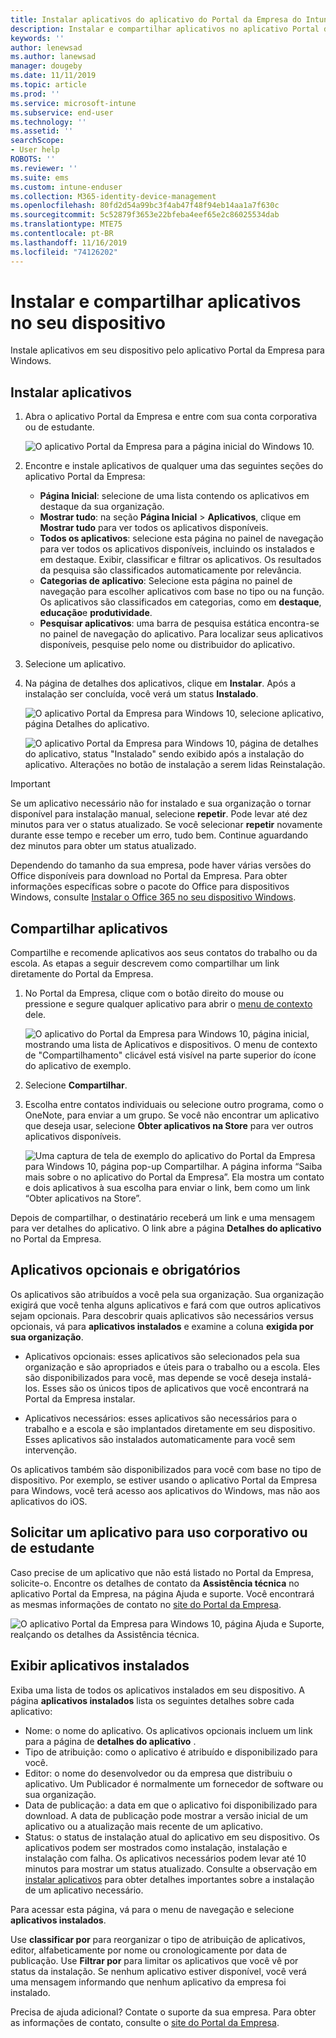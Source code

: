 ```yaml
---
title: Instalar aplicativos do aplicativo do Portal da Empresa do Intune para Windows
description: Instalar e compartilhar aplicativos no aplicativo Portal da Empresa para Windows
keywords: ''
author: lenewsad
ms.author: lanewsad
manager: dougeby
ms.date: 11/11/2019
ms.topic: article
ms.prod: ''
ms.service: microsoft-intune
ms.subservice: end-user
ms.technology: ''
ms.assetid: ''
searchScope:
- User help
ROBOTS: ''
ms.reviewer: ''
ms.suite: ems
ms.custom: intune-enduser
ms.collection: M365-identity-device-management
ms.openlocfilehash: 80fd2d54a99bc3f4ab47f48f94eb14aa1a7f630c
ms.sourcegitcommit: 5c52879f3653e22bfeba4eef65e2c86025534dab
ms.translationtype: MTE75
ms.contentlocale: pt-BR
ms.lasthandoff: 11/16/2019
ms.locfileid: "74126202"
---
```

# <a name="install-and-share-apps-on-your-device"></a>Instalar e compartilhar aplicativos no seu dispositivo

Instale aplicativos em seu dispositivo pelo aplicativo Portal da Empresa para Windows.

## <a name="install-apps"></a>Instalar aplicativos

1. Abra o aplicativo Portal da Empresa e entre com sua conta corporativa ou de estudante.  

    ![O aplicativo Portal da Empresa para a página inicial do Windows 10.](./media/RS1_AppDetailsPage_Installed_03.png)
2. Encontre e instale aplicativos de qualquer uma das seguintes seções do aplicativo Portal da Empresa:  

    * **Página Inicial**: selecione de uma lista contendo os aplicativos em destaque da sua organização.  
    * **Mostrar tudo**: na seção **Página Inicial** > **Aplicativos**, clique em **Mostrar tudo** para ver todos os aplicativos disponíveis.  
    * **Todos os aplicativos**: selecione esta página no painel de navegação para ver todos os aplicativos disponíveis, incluindo os instalados e em destaque. Exibir, classificar e filtrar os aplicativos. Os resultados da pesquisa são classificados automaticamente por relevância.  
    * **Categorias de aplicativo**: Selecione esta página no painel de navegação para escolher aplicativos com base no tipo ou na função. Os aplicativos são classificados em categorias, como em **destaque**, **educação**e **produtividade**.  
    * **Pesquisar aplicativos**: uma barra de pesquisa estática encontra-se no painel de navegação do aplicativo. Para localizar seus aplicativos disponíveis, pesquise pelo nome ou distribuidor do aplicativo.  

3. Selecione um aplicativo.   
4. Na página de detalhes dos aplicativos, clique em **Instalar**. Após a instalação ser concluída, você verá um status **Instalado**.  

    ![O aplicativo Portal da Empresa para Windows 10, selecione aplicativo, página Detalhes do aplicativo.](./media/RS1_AppDetailsPage_Installed_02.png)  
    
    ![O aplicativo Portal da Empresa para Windows 10, página de detalhes do aplicativo, status "Instalado" sendo exibido após a instalação do aplicativo. Alterações no botão de instalação a serem lidas Reinstalação.](./media/RS1_AppDetailsPage_Installed_01.png)    

> [!IMPORTANT]
> Se um aplicativo necessário não for instalado e sua organização o tornar disponível para instalação manual, selecione **repetir**. Pode levar até dez minutos para ver o status atualizado. Se você selecionar **repetir** novamente durante esse tempo e receber um erro, tudo bem. Continue aguardando dez minutos para obter um status atualizado.   

Dependendo do tamanho da sua empresa, pode haver várias versões do Office disponíveis para download no Portal da Empresa. Para obter informações específicas sobre o pacote do Office para dispositivos Windows, consulte [Instalar o Office 365 no seu dispositivo Windows](./install-office-windows.md).

## <a name="share-apps"></a>Compartilhar aplicativos  
Compartilhe e recomende aplicativos aos seus contatos do trabalho ou da escola. As etapas a seguir descrevem como compartilhar um link diretamente do Portal da Empresa.

1. No Portal da Empresa, clique com o botão direito do mouse ou pressione e segure qualquer aplicativo para abrir o [menu de contexto](https://docs.microsoft.com//windows/uwp/design/controls-and-patterns/menus) dele.  

    ![O aplicativo do Portal da Empresa para Windows 10, página inicial, mostrando uma lista de Aplicativos e dispositivos. O menu de contexto de "Compartilhamento" clicável está visível na parte superior do ícone do aplicativo de exemplo. ](./media/1808_ShareContext_CP_Windows.png)  

2. Selecione **Compartilhar**.
3. Escolha entre contatos individuais ou selecione outro programa, como o OneNote, para enviar a um grupo. Se você não encontrar um aplicativo que deseja usar, selecione **Obter aplicativos na Store** para ver outros aplicativos disponíveis.  

    ![Uma captura de tela de exemplo do aplicativo do Portal da Empresa para Windows 10, página pop-up Compartilhar. A página informa “Saiba mais sobre o <nome do aplicativo de exemplo> no aplicativo do Portal da Empresa”. Ela mostra um contato e dois aplicativos à sua escolha para enviar o link, bem como um link “Obter aplicativos na Store”. ](./media/1808_ShareApps_CP_Windows.png) 

Depois de compartilhar, o destinatário receberá um link e uma mensagem para ver detalhes do aplicativo. O link abre a página **Detalhes do aplicativo** no Portal da Empresa. 

## <a name="optional-and-required-apps"></a>Aplicativos opcionais e obrigatórios
Os aplicativos são atribuídos a você pela sua organização. Sua organização exigirá que você tenha alguns aplicativos e fará com que outros aplicativos sejam opcionais. Para descobrir quais aplicativos são necessários versus opcionais, vá para **aplicativos instalados** e examine a coluna **exigida por sua organização**.  

* Aplicativos opcionais: esses aplicativos são selecionados pela sua organização e são apropriados e úteis para o trabalho ou a escola. Eles são disponibilizados para você, mas depende se você deseja instalá-los. Esses são os únicos tipos de aplicativos que você encontrará na Portal da Empresa instalar. 

* Aplicativos necessários: esses aplicativos são necessários para o trabalho e a escola e são implantados diretamente em seu dispositivo. Esses aplicativos são instalados automaticamente para você sem intervenção. 

Os aplicativos também são disponibilizados para você com base no tipo de dispositivo. Por exemplo, se estiver usando o aplicativo Portal da Empresa para Windows, você terá acesso aos aplicativos do Windows, mas não aos aplicativos do iOS.

## <a name="request-an-app-for-work-or-school"></a>Solicitar um aplicativo para uso corporativo ou de estudante  
Caso precise de um aplicativo que não está listado no Portal da Empresa, solicite-o. Encontre os detalhes de contato da **Assistência técnica** no aplicativo Portal da Empresa, na página Ajuda e suporte. Você encontrará as mesmas informações de contato no [site do Portal da Empresa](https://go.microsoft.com/fwlink/?linkid=2010980).    

  ![O aplicativo Portal da Empresa para Windows 10, página Ajuda e Suporte, realçando os detalhes da Assistência técnica. ](./media/1812_UCP_Help_Support_helpdesk.png)  

## <a name="view-installed-apps"></a>Exibir aplicativos instalados  
Exiba uma lista de todos os aplicativos instalados em seu dispositivo. A página **aplicativos instalados** lista os seguintes detalhes sobre cada aplicativo:

* Nome: o nome do aplicativo. Os aplicativos opcionais incluem um link para a página de **detalhes do aplicativo** .
* Tipo de atribuição: como o aplicativo é atribuído e disponibilizado para você. 
* Editor: o nome do desenvolvedor ou da empresa que distribuiu o aplicativo. Um Publicador é normalmente um fornecedor de software ou sua organização.  
* Data de publicação: a data em que o aplicativo foi disponibilizado para download. A data de publicação pode mostrar a versão inicial de um aplicativo ou a atualização mais recente de um aplicativo.
* Status: o status de instalação atual do aplicativo em seu dispositivo. Os aplicativos podem ser mostrados como instalação, instalação e instalação com falha. Os aplicativos necessários podem levar até 10 minutos para mostrar um status atualizado. Consulte a observação em [instalar aplicativos](#install-apps) para obter detalhes importantes sobre a instalação de um aplicativo necessário. 

Para acessar esta página, vá para o menu de navegação e selecione **aplicativos instalados**.  


Use **classificar por** para reorganizar o tipo de atribuição de aplicativos, editor, alfabeticamente por nome ou cronologicamente por data de publicação. Use **Filtrar por** para limitar os aplicativos que você vê por status da instalação.  Se nenhum aplicativo estiver disponível, você verá uma mensagem informando que nenhum aplicativo da empresa foi instalado.  

Precisa de ajuda adicional? Contate o suporte da sua empresa. Para obter as informações de contato, consulte o [site do Portal da Empresa](https://go.microsoft.com/fwlink/?linkid=2010980).  
